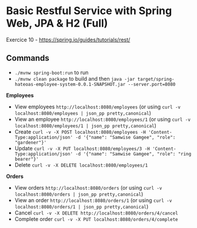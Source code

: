 # Basic Restful Service with Spring Web, JPA & H2 (Full)

Exercice 10 - https://spring.io/guides/tutorials/rest/

## Commands

- `./mvnw spring-boot:run` to run
- `./mvnw clean package` to build and then `java -jar target/spring-hateoas-employee-system-0.0.1-SNAPSHOT.jar --server.port=8080`

**Employees**
- View employees `http://localhost:8080/employees` (or using `curl -v localhost:8080/employees | json_pp pretty,canonical`)
- View an employee `http://localhost:8080/employees/1` (or using `curl -v localhost:8080/employees/1 | json_pp pretty,canonical`)
- Create `curl -v -X POST localhost:8080/employees -H 'Content-Type:application/json' -d '{"name": "Samwise Gamgee", "role": "gardener"}'`
- Update `curl -v -X PUT localhost:8080/employees/3 -H 'Content-Type:application/json' -d '{"name": "Samwise Gamgee", "role": "ring bearer"}'`
- Delete `curl -v -X DELETE localhost:8080/employees/1`

**Orders**
- View orders `http://localhost:8080/orders` (or using `curl -v localhost:8080/orders | json_pp pretty,canonical`)
- View an order `http://localhost:8080/orders/1` (or using `curl -v localhost:8080/orders/1 | json_pp pretty,canonical`)
- Cancel `curl -v -X DELETE http://localhost:8080/orders/4/cancel`
- Complete order `curl -v -X PUT localhost:8080/orders/4/complete`
